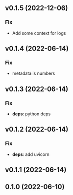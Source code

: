 ## v0.1.5 (2022-12-06)

### Fix

- Add some context for logs

## v0.1.4 (2022-06-14)

### Fix

- metadata is numbers

## v0.1.3 (2022-06-14)

### Fix

- **deps**: python deps

## v0.1.2 (2022-06-14)

### Fix

- **deps**: add uvicorn

## v0.1.1 (2022-06-14)

## 0.1.0 (2022-06-10)

